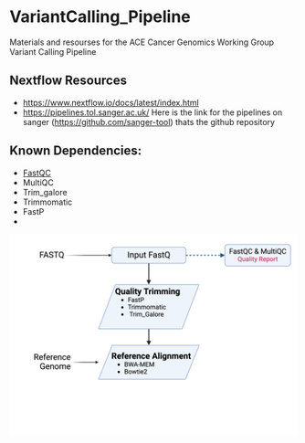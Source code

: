 # VariantCalling_Pipeline
Materials and resourses for the ACE Cancer Genomics Working Group Variant Calling Pipeline

## Nextflow Resources
- https://www.nextflow.io/docs/latest/index.html
- https://pipelines.tol.sanger.ac.uk/ Here is the link for the pipelines on sanger
(https://github.com/sanger-tool) thats the github repository

## Known Dependencies:
- [FastQC](https://github.com/s-andrews/FastQC)
- MultiQC
- Trim_galore
- Trimmomatic
- FastP
- 

![Pipeline Workflow](Pipeline_workflow.png)
